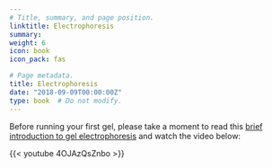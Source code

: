 ```yaml
---
# Title, summary, and page position.
linktitle: Electrophoresis
summary: 
weight: 6
icon: book
icon_pack: fas

# Page metadata.
title: Electrophoresis
date: "2018-09-09T00:00:00Z"
type: book  # Do not modify.
---
```


Before running your first gel, please take a moment to read this [brief introduction to gel electrophoresis](https://en.wikipedia.org/wiki/Gel_electrophoresis) and watch the video below:

{{< youtube 4OJAzQsZnbo >}}